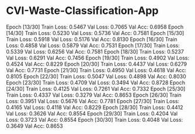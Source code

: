 # CVI-Waste-Classification-App
Epoch [13/30] Train Loss: 0.5467 Val Loss: 0.7065 Val Acc: 0.6958
Epoch [14/30] Train Loss: 0.5230 Val Loss: 0.5736 Val Acc: 0.7581
Epoch [15/30] Train Loss: 0.5918 Val Loss: 0.5176 Val Acc: 0.8130
Epoch [16/30] Train Loss: 0.4858 Val Loss: 0.5879 Val Acc: 0.7531
Epoch [17/30] Train Loss: 0.5339 Val Loss: 0.6256 Val Acc: 0.7581
Epoch [18/30] Train Loss: 0.5237 Val Loss: 0.6291 Val Acc: 0.7456
Epoch [19/30] Train Loss: 0.4902 Val Loss: 0.4524 Val Acc: 0.8229
Epoch [20/30] Train Loss: 0.4437 Val Loss: 0.6279 Val Acc: 0.7731
Epoch [21/30] Train Loss: 0.4950 Val Loss: 0.4618 Val Acc: 0.8105
Epoch [22/30] Train Loss: 0.5047 Val Loss: 0.4898 Val Acc: 0.8030
Epoch [23/30] Train Loss: 0.4709 Val Loss: 0.3494 Val Acc: 0.8728
Epoch [24/30] Train Loss: 0.4125 Val Loss: 0.7261 Val Acc: 0.7332
Epoch [25/30] Train Loss: 0.4337 Val Loss: 0.3279 Val Acc: 0.8653
Epoch [26/30] Train Loss: 0.3951 Val Loss: 0.5676 Val Acc: 0.7781
Epoch [27/30] Train Loss: 0.4165 Val Loss: 0.4118 Val Acc: 0.8229
Epoch [28/30] Train Loss: 0.4412 Val Loss: 0.3626 Val Acc: 0.8554
Epoch [29/30] Train Loss: 0.4204 Val Loss: 0.3723 Val Acc: 0.8554
Epoch [30/30] Train Loss: 0.4048 Val Loss: 0.3649 Val Acc: 0.8653